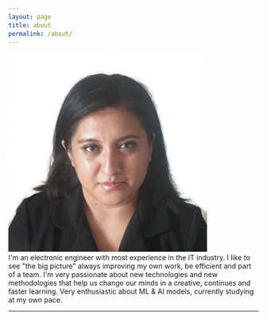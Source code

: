 ```yaml
---
layout: page
title: about
permalink: /about/
---
```


<img class="col one right" src="/img/ara.jpg">

<br/>
I'm an electronic engineer with most experience in the IT industry. I like to see "the big picture" always improving my own work, be efficient and part of a team. I'm very passionate about new technologies and new methodologies that help us change our minds in a  creative, continues and faster learning. Very enthusiastic about ML & AI models, currently studying at my own pace. 

<br/>
<hr/>
<br/>
<span class="contacticon center">
	<a href="mailto:araceli.mepi@gmail.com"><i class="fa fa-envelope-square"></i></a>
	<a href="https://www.linkedin.com/in/aracelimedina" target="_blank"><i class="fa fa-linkedin-square"></i></a>
	<a href="https://twitter.com/AraceliMepi" target="_blank"><i class="fa fa-twitter-square"></i></a>
</span>


</div>

